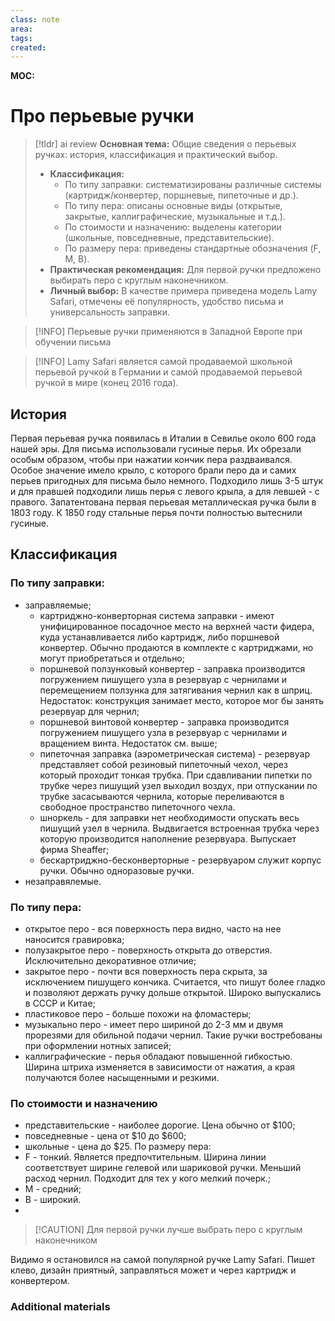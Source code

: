 ```yaml
---
class: note
area:
tags:
created:
---
```

**MOC:**

# Про перьевые ручки

> [!tldr] ai review
> **Основная тема:** Общие сведения о перьевых ручках: история, классификация и практический выбор.
>- **Классификация:**
>    - По типу заправки: систематизированы различные системы (картридж/конвертер, поршневые, пипеточные и др.).
>    - По типу пера: описаны основные виды (открытые, закрытые, каллиграфические, музыкальные и т.д.).
>    - По стоимости и назначению: выделены категории (школьные, повседневные, представительские).
>    - По размеру пера: приведены стандартные обозначения (F, M, B).
>- **Практическая рекомендация:** Для первой ручки предложено выбирать перо с круглым наконечником.
>- **Личный выбор:** В качестве примера приведена модель Lamy Safari, отмечены её популярность, удобство письма и универсальность заправки.

> [!INFO] Перьевые ручки применяются в Западной Европе при обучении письма

> [!INFO] Lamy Safari является самой продаваемой школьной перьевой ручкой в Германии и самой продаваемой перьевой ручкой в мире (конец 2016 года).

## История

Первая перьевая ручка появилась в Италии в Севилье около 600 года нашей эры. Для письма использовали гусиные перья. Их обрезали особым образом, чтобы при нажатии кончик пера раздваивался. Особое значение имело крыло, с которого брали перо да и самих перьев пригодных для письма было немного. Подходило лишь 3-5 штук и для правшей подходили лишь перья с левого крыла, а для левшей - с правого.
Запатентована первая перьевая металлическая ручка были в 1803 году. К 1850 году стальные перья почти полностью вытеснили гусиные. 

## Классификация

### По типу заправки:

- заправляемые;
	- картриджно-конверторная система заправки - имеют унифицированное посадочное место на верхней части фидера, куда устанавливается либо картридж, либо поршневой конвертер. Обычно продаются в комплекте с картриджами, но могут приобретаться и отдельно;
	- поршневой ползунковый конвертер - заправка производится погружением пишущего узла в резервуар с чернилами и перемещением ползунка для затягивания чернил как в шприц. Недостаток: конструкция занимает место, которое мог бы занять резервуар для чернил;
	- поршневой винтовой конвертер - заправка производится погружением пишущего узла в резервуар с чернилами и вращением винта. Недостаток см. выше;
	- пипеточная заправка (аэрометрическая система) - резервуар представляет собой резиновый пипеточный чехол, через который проходит тонкая трубка. При сдавливании пипетки по трубке через пишущий узел выходил воздух, при отпускании по трубке засасываются чернила, которые переливаются в свободное пространство пипеточного чехла.
	- шноркель - для заправки нет необходимости опускать весь пишущий узел в чернила. Выдвигается встроенная трубка через которую производится наполнение резервуара. Выпускает фирма Sheaffer;
	- бескартриджно-бесконверторные - резервуаром служит корпус ручки. Обычно одноразовые ручки.
- незаправялемые.

### По типу пера:

- открытое перо - вся поверхность пера видно, часто на нее наносится гравировка;
- полузакрытое перо - поверхность открыта до отверстия. Исключительно декоративное отличие;
- закрытое перо - почти вся поверхность пера скрыта, за исключением пишущего кончика. Считается, что пишут более гладко и позволяют держать ручку дольше открытой. Широко выпускались в СССР и Китае;
- пластиковое перо - больше похожи на фломастеры;
- музыкально перо - имеет перо шириной до 2-3 мм и двумя прорезями для обильной подачи чернил. Такие ручки востребованы при оформлении нотных записей;
- каллиграфические - перья обладают повышенной гибкостью. Ширина штриха изменяется в зависимости от нажатия, а края получаются более насыщенными и резкими.

### По стоимости и назначению

- представительские - наиболее дорогие. Цена обычно от $100;
- повседневные - цена от $10 до $600;
- школьные - цена до $25.
По размеру пера:
- F - тонкий. Является предпочтительным. Ширина линии соответствует ширине гелевой или шариковой ручки. Меньший расход чернил. Подходит для тех у кого мелкий почерк.;
- M - средний;
- B - широкий.
- 
> [!CAUTION] Для первой ручки лучше выбрать перо с круглым наконечником

Видимо я остановился на самой популярной ручке Lamy Safari. Пишет клево, дизайн приятный, заправляться может и через картридж и конвертером.

### Additional materials
